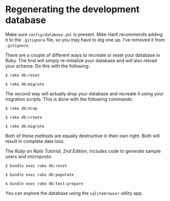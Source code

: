 # Regenerating the development database

Make sure `config/database.yml` is present. Mike Hartl recommends adding it
to the `.gitignore` file, so you may have to dig one up. I've removed it
from `.gitignore`. 

There are a couple of different ways to recreate or reset your database in 
Ruby. The first will simply re-initialize your database and will also reload 
your schema. Do this with the following:

`$ rake db:reset`

`$ rake db:migrate`

The second way will actually drop your database and recreate it using your 
migration scripts.  This is done with the following commands:

`$ rake db:drop`

`$ rake db:create`

`$ rake db:migrate`

Both of these methods are equally destructive in their own right.  Both will 
result in complete data loss.

The *Ruby on Rails Tutorial, 2nd Edition,* includes code to generate sample 
users and microposts:


`$ bundle exec rake db:reset`

`$ bundle exec rake db:populate`

`$ bundle exec rake db:test:prepare`

You can explore the database using the `sqlitebrowser` utility app.
